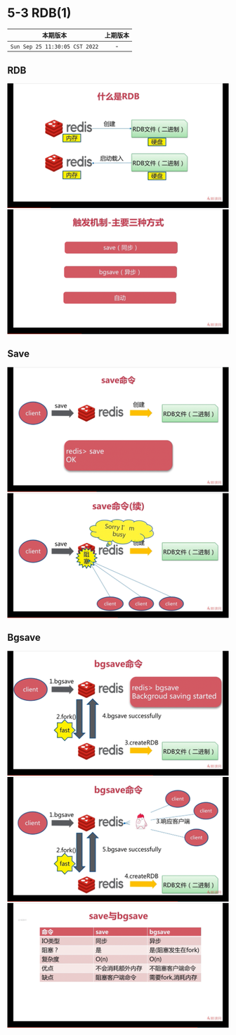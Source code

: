 # 5-3 RDB(1)

|本期版本|上期版本
|:---:|:---:
`Sun Sep 25 11:30:05 CST 2022` | -

## RDB

<img src="./01.png" />
<img src="./02.png" />

## Save

<img src="./03.png" />
<img src="./04.png" />

## Bgsave
<img src="./05.png" />
<img src="./06.png" />
<img src="./07.png" />